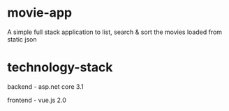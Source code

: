 # movie-app
A simple full stack application to list, search &amp; sort the movies loaded from static json

# technology-stack
backend - asp.net core 3.1

frontend - vue.js 2.0
